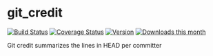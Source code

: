 git_credit
==========

[![Build Status](https://travis-ci.org/a-tal/git_credit.png?branch=master)](https://travis-ci.org/a-tal/git_credit)
[![Coverage Status](https://coveralls.io/repos/a-tal/git_credit/badge.png?branch=master)](https://coveralls.io/r/a-tal/git_credit?branch=master)
[![Version](https://pypip.in/v/git_credit/badge.png)](https://pypi.python.org/pypi/git_credit/)
[![Downloads this month](https://pypip.in/d/git_credit/badge.png)](https://pypi.python.org/pypi/git_credit/)

Git credit summarizes the lines in HEAD per committer
